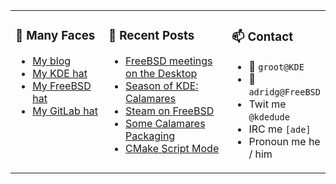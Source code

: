 
<table><tr>
  
<td valign="top" width="30%">
  
### 🙋 Many Faces

- [My blog](https://euroquis.nl/bobulate/)
- [My KDE hat](https://invent.kde.org/adridg)
- [My FreeBSD hat](https://wiki.freebsd.org/AdriaanDeGroot)
- [My GitLab hat](https://gitlab.com/adriaandegroot)
</td>

<td valign="top" width="40%">
  
### 💬 Recent Posts

<!-- BLOG-POST-LIST:START -->
- [FreeBSD meetings on the Desktop](https://euroquis.nl//freebsd/2021/04/20/fbsd-bbb.html)
- [Season of KDE: Calamares](https://euroquis.nl//calamares/2021/04/19/sok.html)
- [Steam on FreeBSD](https://euroquis.nl//freebsd/2021/04/06/steam-freebsd.html)
- [Some Calamares Packaging](https://euroquis.nl//calamares/2021/04/05/cala-packaging.html)
- [CMake Script Mode](https://euroquis.nl//kde/2021/03/28/cmake-scriptmode.html)
<!-- BLOG-POST-LIST:END -->
</td>

<td valign="top" width="30%">
  
### 📫 Contact

- 📧 `groot@KDE`
- 📧 `adridg@FreeBSD`
- Twit me `@kdedude`
- IRC me `[ade]`
- Pronoun me he / him
</td>

</tr></table>
